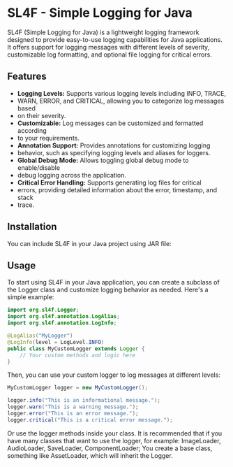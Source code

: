 # SL4F - Simple Logging for Java

SL4F (Simple Logging for Java) is a lightweight logging framework designed 
to provide easy-to-use logging capabilities for Java applications. It 
offers support for logging messages with different levels of severity, 
customizable log formatting, and optional file logging for critical errors.

## Features

- **Logging Levels:** Supports various logging levels including INFO, TRACE, 
- WARN, ERROR, and CRITICAL, allowing you to categorize log messages based 
- on their severity.
- **Customizable:** Log messages can be customized and formatted according 
- to your requirements.
- **Annotation Support:** Provides annotations for customizing logging 
- behavior, such as specifying logging levels and aliases for loggers.
- **Global Debug Mode:** Allows toggling global debug mode to enable/disable 
- debug logging across the application.
- **Critical Error Handling:** Supports generating log files for critical 
- errors, providing detailed information about the error, timestamp, and stack 
- trace.

## Installation

You can include SL4F in your Java project using JAR file:


## Usage
To start using SL4F in your Java application, you can create a subclass of 
the Logger class and customize logging behavior as needed. Here's a simple 
example:

```java
import org.sl4f.Logger;
import org.sl4f.annotation.LogAlias;
import org.sl4f.annotation.LogInfo;

@LogAlias("MyLogger")
@LogInfo(level = LogLevel.INFO)
public class MyCustomLogger extends Logger {
    // Your custom methods and logic here
}
```

Then, you can use your custom logger to log messages at different levels:

```java
MyCustomLogger logger = new MyCustomLogger();

logger.info("This is an informational message.");
logger.warn("This is a warning message.");
logger.error("This is an error message.");
logger.critical("This is a critical error message.");
```

Or use the logger methods inside your class. It is recommended that if you 
have many classes that want to use the logger, for example: ImageLoader, 
AudioLoader, SaveLoader, ComponentLoader; You create a base class, something 
like AssetLoader, which will inherit the Logger.